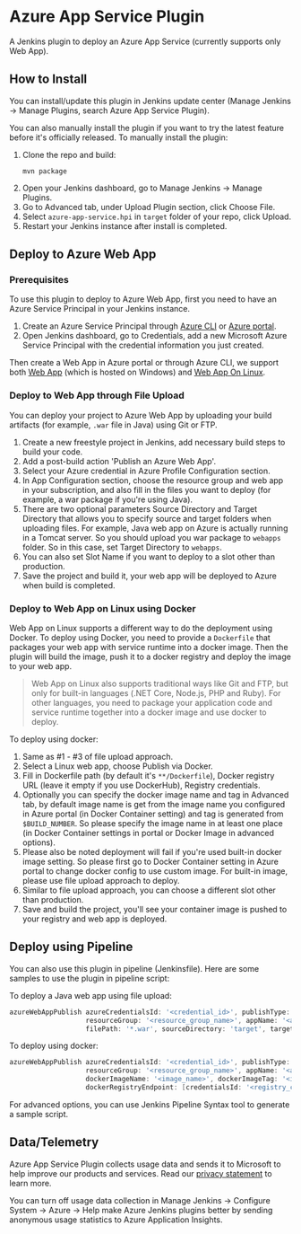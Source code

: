 # Azure App Service Plugin

A Jenkins plugin to deploy an Azure App Service (currently supports only Web App).

## How to Install

You can install/update this plugin in Jenkins update center (Manage Jenkins -> Manage Plugins, search Azure App Service Plugin).

You can also manually install the plugin if you want to try the latest feature before it's officially released.
To manually install the plugin:

1. Clone the repo and build:
   ```
   mvn package
   ```
2. Open your Jenkins dashboard, go to Manage Jenkins -> Manage Plugins.
3. Go to Advanced tab, under Upload Plugin section, click Choose File.
4. Select `azure-app-service.hpi` in `target` folder of your repo, click Upload.
5. Restart your Jenkins instance after install is completed.

## Deploy to Azure Web App

### Prerequisites

To use this plugin to deploy to Azure Web App, first you need to have an Azure Service Principal in your Jenkins instance.

1. Create an Azure Service Principal through [Azure CLI](https://docs.microsoft.com/en-us/cli/azure/create-an-azure-service-principal-azure-cli?toc=%2fazure%2fazure-resource-manager%2ftoc.json) or [Azure portal](https://docs.microsoft.com/en-us/azure/azure-resource-manager/resource-group-create-service-principal-portal).
2. Open Jenkins dashboard, go to Credentials, add a new Microsoft Azure Service Principal with the credential information you just created.

Then create a Web App in Azure portal or through Azure CLI, we support both [Web App](https://azuremarketplace.microsoft.com/en-us/marketplace/apps/Microsoft.WebSite?tab=Overview) (which is hosted on Windows) and [Web App On Linux](https://azuremarketplace.microsoft.com/en-us/marketplace/apps/Microsoft.AppSvcLinux?tab=Overview).

### Deploy to Web App through File Upload

You can deploy your project to Azure Web App by uploading your build artifacts (for example, `.war` file in Java) using Git or FTP.

1. Create a new freestyle project in Jenkins, add necessary build steps to build your code.
2. Add a post-build action 'Publish an Azure Web App'.
3. Select your Azure credential in Azure Profile Configuration section.
4. In App Configuration section, choose the resource group and web app in your subscription, and also fill in the files you want to deploy (for example, a war package if you're using Java).
5. There are two optional parameters Source Directory and Target Directory that allows you to specify source and target folders when uploading files. For example, Java web app on Azure is actually running in a Tomcat server. So you should upload you war package to `webapps` folder. So in this case, set Target Directory to `webapps`.
6. You can also set Slot Name if you want to deploy to a slot other than production.
7. Save the project and build it, your web app will be deployed to Azure when build is completed.

### Deploy to Web App on Linux using Docker

Web App on Linux supports a different way to do the deployment using Docker. To deploy using Docker, you need to provide a `Dockerfile` that packages your web app with service runtime into a docker image. Then the plugin will build the image, push it to a docker registry and deploy the image to your web app.

> Web App on Linux also supports traditional ways like Git and FTP, but only for built-in languages (.NET Core, Node.js, PHP and Ruby). For other languages, you need to package your application code and service runtime together into a docker image and use docker to deploy.

To deploy using docker:

1. Same as #1 - #3 of file upload approach.
2. Select a Linux web app, choose Publish via Docker.
3. Fill in Dockerfile path (by default it's `**/Dockerfile`), Docker registry URL (leave it empty if you use DockerHub), Registry credentials.
4. Optionally you can specify the docker image name and tag in Advanced tab, by default image name is get from the image name you configured in Azure portal (in Docker Container setting) and tag is generated from `$BUILD_NUMBER`. So please specify the image name in at least one place (in Docker Container settings in portal or Docker Image in advanced options).
5. Please also be noted deployment will fail if you're used built-in docker image setting. So please first go to Docker Container setting in Azure portal to change docker config to use custom image. For built-in image, please use file upload approach to deploy.
6. Similar to file upload approach, you can choose a different slot other than production.
7. Save and build the project, you'll see your container image is pushed to your registry and web app is deployed.

## Deploy using Pipeline

You can also use this plugin in pipeline (Jenkinsfile). Here are some samples to use the plugin in pipeline script:

To deploy a Java web app using file upload:

```groovy
azureWebAppPublish azureCredentialsId: '<credential_id>', publishType: 'file',
                   resourceGroup: '<resource_group_name>', appName: '<app_name>',
                   filePath: '*.war', sourceDirectory: 'target', targetDirectory: 'webapps'
```

To deploy using docker:

```groovy
azureWebAppPublish azureCredentialsId: '<credential_id>', publishType: 'docker',
                   resourceGroup: '<resource_group_name>', appName: '<app_name>',
                   dockerImageName: '<image_name>', dockerImageTag: '<image_tag>',
                   dockerRegistryEndpoint: [credentialsId: '<registry_credential_id>', url: "<registry_url>"]
```

For advanced options, you can use Jenkins Pipeline Syntax tool to generate a sample script.

## Data/Telemetry

Azure App Service Plugin collects usage data and sends it to Microsoft to help improve our products and services. Read our [privacy statement](http://go.microsoft.com/fwlink/?LinkId=521839) to learn more.

You can turn off usage data collection in Manage Jenkins -> Configure System -> Azure -> Help make Azure Jenkins plugins better by sending anonymous usage statistics to Azure Application Insights.
